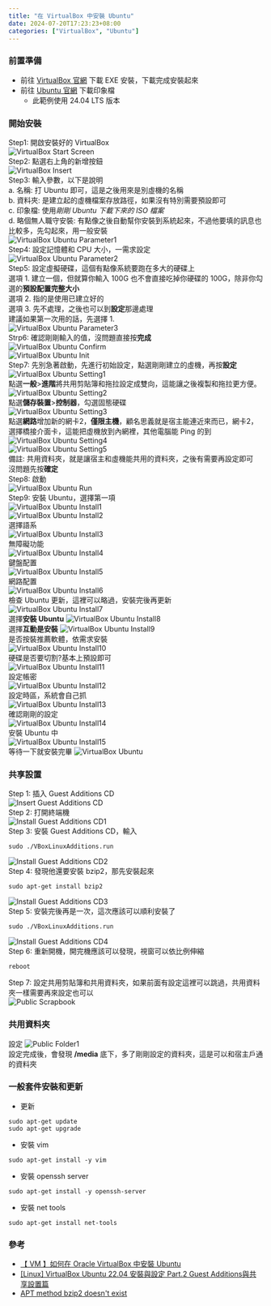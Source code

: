 ```yaml
---
title: "在 VirtualBox 中安裝 Ubuntu"
date: 2024-07-20T17:23:23+08:00
categories: ["VirtualBox", "Ubuntu"]
---
```

### 前置準備
- 前往 [VirtualBox 官網](<https://www.virtualbox.org/>) 下載 EXE 安裝，下載完成安裝起來
- 前往 [Ubuntu 官網](<https://ubuntu.com/download/desktop/>) 下載印象檔
  - 此範例使用 24.04 LTS 版本
### 開始安裝
Step1: 開啟安裝好的 VirtualBox  
![VirtualBox Start Screen](/images/VirtualBox/Start_Screen.jpg "VirtualBox Start Screen")  
Step2: 點選右上角的新增按鈕  
![VirtualBox Insert](/images/VirtualBox/Insert.jpg "VirtualBox Insert")  
Step3: 輸入參數，以下是說明  
a. 名稱: 打 Ubuntu 即可，這是之後用來是別虛機的名稱  
b. 資料夾: 是建立起的虛機檔案存放路徑，如果沒有特別需要預設即可  
c. 印象檔: 使用*剛剛 Ubuntu 下載下來的 ISO 檔案*  
d. 略個無人職守安裝: 有點像之後自動幫你安裝到系統起來，不過他要填的訊息也比較多，先勾起來，用一般安裝  
![VirtualBox Ubuntu Parameter1](/images/VirtualBox/Ubuntu_Parameter1.jpg "VirtualBox Ubuntu Parameter1")  
Step4: 設定記憶體和 CPU 大小，一需求設定  
![VirtualBox Ubuntu Parameter2](/images/VirtualBox/Ubuntu_Parameter2.jpg "VirtualBox Ubuntu Parameter2")  
Step5: 設定虛擬硬碟，這個有點像系統要跑在多大的硬碟上  
選項 1. 建立一個，但就算你輸入 100G 也不會直接吃掉你硬碟的 100G，除非你勾選的**預設配置完整大小**  
選項 2. 指的是使用已建立好的  
選項 3. 先不處理，之後也可以到**設定**那邊處理  
建議如果第一次用的話，先選擇 1.  
![VirtualBox Ubuntu Parameter3](/images/VirtualBox/Ubuntu_Parameter3.jpg "VirtualBox Ubuntu Parameter3")  
Strp6: 確認剛剛輸入的值，沒問題直接按**完成**  
![VirtualBox Ubuntu Confirm](/images/VirtualBox/Ubuntu_Confirm.jpg "VirtualBox Ubuntu Confirm")  
![VirtualBox Ubuntu Init](/images/VirtualBox/Ubuntu_Init.jpg "VirtualBox Ubuntu Init")  
Step7: 先別急著啟動，先進行初始設定，點選剛剛建立的虛機，再按**設定**  
![VirtualBox Ubuntu Setting1](/images/VirtualBox/Ubuntu_Setting1.jpg "VirtualBox Ubuntu Setting1")  
點選**一般**>**進階**將共用剪貼簿和拖拉設定成雙向，這能讓之後複製和拖拉更方便。  
![VirtualBox Ubuntu Setting2](/images/VirtualBox/Ubuntu_Setting2.jpg "VirtualBox Ubuntu Setting2")  
點選**儲存裝置**>**控制器**，勾選固態硬碟  
![VirtualBox Ubuntu Setting3](/images/VirtualBox/Ubuntu_Setting3.jpg "VirtualBox Ubuntu Setting3")  
點選**網路**增加新的網卡2，**僅限主機**，顧名思義就是宿主能連近來而已，網卡2，選擇橋接介面卡，這能把虛機放到內網裡，其他電腦能 Ping 的到  
![VirtualBox Ubuntu Setting4](/images/VirtualBox/Ubuntu_Setting4.jpg "VirtualBox Ubuntu Setting4")  
![VirtualBox Ubuntu Setting5](/images/VirtualBox/Ubuntu_Setting5.jpg "VirtualBox Ubuntu Setting5")  
備註: 共用資料夾，就是讓宿主和虛機能共用的資料夾，之後有需要再設定即可  
沒問題先按**確定**  
Step8: 啟動  
![VirtualBox Ubuntu Run](/images/VirtualBox/Ubuntu_Run.jpg "VirtualBox Ubuntu Run")  
Step9: 安裝 Ubuntu，選擇第一項  
![VirtualBox Ubuntu Install1](/images/VirtualBox/Ubuntu_Install1.jpg "VirtualBox Ubuntu Install1")    
![VirtualBox Ubuntu Install2](/images/VirtualBox/Ubuntu_Install2.jpg "VirtualBox Ubuntu Install2")   
選擇語系  
![VirtualBox Ubuntu Install3](/images/VirtualBox/Ubuntu_Install3.jpg "VirtualBox Ubuntu Install3")  
無障礙功能  
![VirtualBox Ubuntu Install4](/images/VirtualBox/Ubuntu_Install4.jpg "VirtualBox Ubuntu Install4")  
鍵盤配置  
![VirtualBox Ubuntu Install5](/images/VirtualBox/Ubuntu_Install5.jpg "VirtualBox Ubuntu Install5")  
網路配置  
![VirtualBox Ubuntu Install6](/images/VirtualBox/Ubuntu_Install6.jpg "VirtualBox Ubuntu Install6")  
檢查 Ubuntu 更新，這裡可以略過，安裝完後再更新 
![VirtualBox Ubuntu Install7](/images/VirtualBox/Ubuntu_Install7.jpg "VirtualBox Ubuntu Install7")  
選擇**安裝 Ubuntu**
![VirtualBox Ubuntu Install8](/images/VirtualBox/Ubuntu_Install8.jpg "VirtualBox Ubuntu Install8")  
選擇**互動是安裝**
![VirtualBox Ubuntu Install9](/images/VirtualBox/Ubuntu_Install9.jpg "VirtualBox Ubuntu Install9")  
是否按裝推薦軟體，依需求安裝  
![VirtualBox Ubuntu Install10](/images/VirtualBox/Ubuntu_Install10.jpg "VirtualBox Ubuntu Install10")  
硬碟是否要切割?基本上預設即可  
![VirtualBox Ubuntu Install11](/images/VirtualBox/Ubuntu_Install11.jpg "VirtualBox Ubuntu Install11")  
設定帳密  
![VirtualBox Ubuntu Install12](/images/VirtualBox/Ubuntu_Install12.jpg "VirtualBox Ubuntu Install12")  
設定時區，系統會自己抓  
![VirtualBox Ubuntu Install13](/images/VirtualBox/Ubuntu_Install13.jpg "VirtualBox Ubuntu Install13")  
確認剛剛的設定  
![VirtualBox Ubuntu Install14](/images/VirtualBox/Ubuntu_Install14.jpg "VirtualBox Ubuntu Install14")  
安裝 Ubuntu 中  
![VirtualBox Ubuntu Install15](/images/VirtualBox/Ubuntu_Install15.jpg "VirtualBox Ubuntu Install15")  
等待一下就安裝完畢
![VirtualBox Ubuntu](/images/VirtualBox/Ubuntu.jpg "VirtualBox Ubuntu")  
### 共享設置
Step 1: 插入 Guest Additions CD  
![Insert Guest Additions CD](/images/VirtualBox/Insert_Guest_Additions_CD.jpg "Insert Guest Additions CD")  
Step 2: 打開終端機  
![Install Guest Additions CD1](/images/VirtualBox/Install_Guest_Additions_CD1.jpg "Install Guest Additions CD1")  
Step 3: 安裝 Guest Additions CD，輸入
```shell
sudo ./VBoxLinuxAdditions.run
```
![Install Guest Additions CD2](/images/VirtualBox/Install_Guest_Additions_CD2.jpg "Install Guest Additions CD2")  
Step 4: 發現他還要安裝 bzip2，那先安裝起來  
```shell
sudo apt-get install bzip2
```
![Install Guest Additions CD3](/images/VirtualBox/Install_Guest_Additions_CD3.jpg "Install Guest Additions CD3")  
Step 5: 安裝完後再是一次，這次應該可以順利安裝了  
```shell
sudo ./VBoxLinuxAdditions.run
```
![Install Guest Additions CD4](/images/VirtualBox/Install_Guest_Additions_CD4.jpg "Install Guest Additions CD4")  
Step 6: 重新開機，開完機應該可以發現，視窗可以依比例伸縮
```shell
reboot
```
Step 7: 設定共用剪貼簿和共用資料夾，如果前面有設定這裡可以跳過，共用資料夾一樣需要再來設定也可以  
![Public Scrapbook](/images/VirtualBox/Public_Scrapbook.jpg "Public Scrapbook")  
### 共用資料夾
設定
![Public Folder1](/images/VirtualBox/Public_Folder1.jpg "Public Folder1")  
設定完成後，會發現 **/media** 底下，多了剛剛設定的資料夾，這是可以和宿主戶通的資料夾

### 一般套件安裝和更新
- 更新
```shell
sudo apt-get update
sudo apt-get upgrade 
```
- 安裝 vim
```shell
sudo apt-get install -y vim 
```
- 安裝 openssh server
```shell
sudo apt-get install -y openssh-server 
```
- 安裝 net tools
```shell
sudo apt-get install net-tools 
```

### 參考
- [【 VM 】如何在 Oracle VirtualBox 中安裝 Ubuntu](https://learningsky.io/install-ubuntu-on-oracle-virtualbox/)  
- [[Linux] VirtualBox Ubuntu 22.04 安裝與設定 Part.2 Guest Additions與共享設置篇](https://medium.com/@zeroro247/linux-virtualbox-ubuntu-22-04-%E5%AE%89%E8%A3%9D%E8%88%87%E8%A8%AD%E5%AE%9A-part-2-guest-additions%E8%88%87%E5%85%B1%E4%BA%AB%E8%A8%AD%E7%BD%AE%E7%AF%87-6138e71e9ba)  
- [APT method bzip2 doesn't exist](https://askubuntu.com/questions/692223/apt-method-bzip2-doesnt-exist)  

